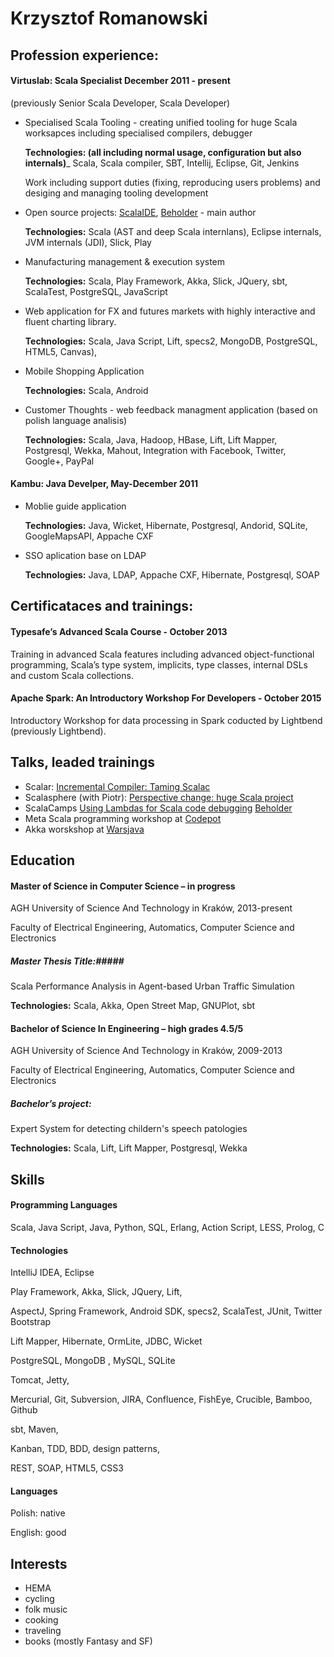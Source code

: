 # Krzysztof Romanowski #



## Profession experience: ##

#### Virtuslab: Scala Specialist December 2011 - present
(previously Senior Scala Developer, Scala Developer)
* Specialised Scala Tooling - creating unified tooling for huge Scala worksapces including specialised compilers, debugger 
  
  __Technologies: (all including normal usage, configuration but also internals)___ Scala, Scala compiler, SBT, Intellij, Eclipse, Git, Jenkins

  Work including support duties (fixing, reproducing users problems) and desiging and managing tooling development

* Open source projects: [ScalaIDE](https://github.com/scala-ide/scala-ide/graphs/contributors?from=2008-05-11&to=2016-04-06&type=a), [Beholder](https://github.com/VirtusLab/Beholder) - main author

  __Technologies:__ Scala (AST and deep Scala internlans), Eclipse internals, JVM internals (JDI), Slick, Play
		
* Manufacturing management & execution system 

  __Technologies:__ Scala, Play Framework, Akka, Slick, JQuery, sbt, ScalaTest, PostgreSQL, JavaScript

* Web application for FX and futures markets with highly interactive and fluent charting library.  

  __Technologies:__ Scala, Java Script, Lift, specs2, MongoDB, PostgreSQL, HTML5, Canvas),
		 
* Mobile Shopping Application

  __Technologies:__ Scala, Android

* Customer Thoughts - web feedback managment application (based on polish language analisis)

  __Technologies:__ Scala, Java, Hadoop, HBase, Lift, Lift Mapper, Postgresql, Wekka, Mahout, Integration with Facebook, Twitter, Google+, PayPal



#### Kambu: Java Develper, May-December 2011 ####

* Moblie guide application

  __Technologies:__ Java, Wicket, Hibernate, Postgresql, Andorid, SQLite, GoogleMapsAPI, Appache CXF

* SSO aplication base on LDAP
  
  __Technologies:__ Java, LDAP, Appache CXF, Hibernate, Postgresql, SOAP


## Certificataces and trainings: ##

#### Typesafe’s Advanced Scala Course - October 2013 ####

Training in advanced Scala features including advanced object-functional programming, Scala’s type system, implicits, type classes, internal DSLs and custom Scala collections.

#### Apache Spark: An Introductory Workshop For Developers - October 2015 ####

Introductory Workshop for data processing in Spark coducted by Lightbend (previously Lightbend).

## Talks, leaded trainings ##

 * Scalar: [Incremental Compiler: Taming Scalac](http://scalar-conf.com/)
 * Scalasphere (with Piotr): [Perspective change: huge Scala project](https://www.youtube.com/watch?v=PbKFg2BD1bs)
 * ScalaCamps  [Using Lambdas for Scala code debugging](https://www.youtube.com/watch?v=_AUZP6Qx8o0) [Beholder](http://scalacamp.pl/previous/scalacamp-7.html)
 * Meta Scala programming workshop at [Codepot](https://codepot.pl/#tutors)
 * Akka worskshop at [Warsjava](http://warsjawa.pl/)

## Education ##

#### Master of Science in Computer Science – in progress ####
	
AGH University of Science And Technology in Kraków, 2013-present
	
Faculty of Electrical Engineering, Automatics, Computer Science and Electronics


##### Master Thesis Title:#####
Scala Performance Analysis in Agent-based Urban Traffic Simulation
	
__Technologies:__  Scala, Akka, Open Street Map, GNUPlot, sbt


#### Bachelor of Science In Engineering – high grades 4.5/5 ####
	
AGH University of Science And Technology in Kraków, 2009-2013
    
Faculty of Electrical Engineering, Automatics, Computer Science and Electronics

##### Bachelor’s project: #####

Expert System for detecting childern's speech patologies

__Technologies:__   Scala, Lift, Lift Mapper, Postgresql, Wekka

## Skills ##
#### Programming Languages ####
Scala, Java Script, Java, Python, SQL, Erlang, Action Script, LESS, Prolog, C

#### Technologies ####
IntelliJ IDEA, Eclipse

Play Framework, Akka, Slick, JQuery, Lift, 

AspectJ, Spring Framework,  Android SDK, specs2, ScalaTest, JUnit, Twitter Bootstrap
	
Lift Mapper, Hibernate, OrmLite, JDBC, Wicket
	
PostgreSQL, MongoDB , MySQL, SQLite

Tomcat, Jetty,

Mercurial, Git, Subversion, JIRA, Confluence, FishEye, Crucible, Bamboo, Github

sbt, Maven,

Kanban, TDD, BDD, design patterns,

REST, SOAP, HTML5, CSS3
	
#### Languages ####

Polish: native	

English: good
	

## Interests ##
* HEMA
* cycling
* folk music
* cooking
* traveling
* books (mostly Fantasy and SF) 
